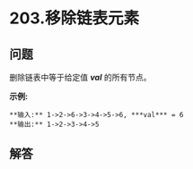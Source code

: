 # 203.移除链表元素

## 问题

删除链表中等于给定值 ***val*** 的所有节点。

**示例:**

```
**输入:** 1->2->6->3->4->5->6, ***val*** = 6
**输出:** 1->2->3->4->5

```



## 解答

